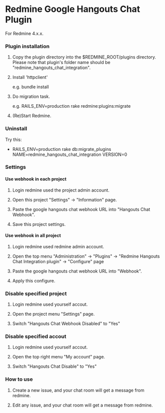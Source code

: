 # Redmine Google Hangouts Chat Plugin

For Redmine 4.x.x.

### Plugin installation

1.  Copy the plugin directory into the $REDMINE_ROOT/plugins directory. Please
    note that plugin's folder name should be "redmine_hangouts_chat_integration".

2.  Install 'httpclient'

    e.g. bundle install

3.  Do migration task.

    e.g. RAILS_ENV=production rake redmine:plugins:migrate

4.  (Re)Start Redmine.

### Uninstall

Try this:

*  RAILS_ENV=production rake db:migrate_plugins NAME=redmine_hangouts_chat_integration VERSION=0

### Settings

#### Use webhook in each project

1.  Login redmine used the project admin account.

2.  Open this project "Settings" -> "Information" page.

3.  Paste the google hangouts chat webhook URL into "Hangouts Chat Webhook".

4.  Save this project settings.

#### Use webhook in all project

1.  Login redmine used redmine admin account.

2.  Open the top menu "Administration" -> "Plugins" -> "Redmine Hangouts Chat Integration plugin" -> "Configure" page

3.  Paste the google hangouts chat webhook URL into "Webhook".

4.  Apply this configure.

### Disable specified project

1.  Login redmine used yourself accout.

2.  Open the project menu "Settings" page.

3.  Switch "Hangouts Chat Webhook Disabled" to "Yes"

### Disable specified accout

1.  Login redmine used yourself accout.

2.  Open the top right menu "My account" page.

3.  Switch "Hangouts Chat Disable" to "Yes"

### How to use

1.  Create a new issue, and your chat room will get a message from redmine.

2.  Edit any issue, and your chat room will get a message from redmine.
